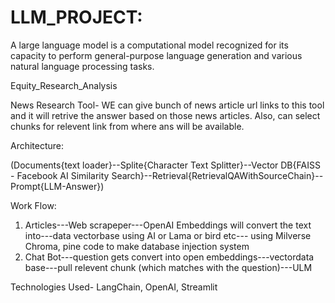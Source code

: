 # LLM_PROJECT:

A large language model is a computational model recognized for its capacity to perform general-purpose language generation and various natural language processing tasks.

Equity_Research_Analysis

News Research Tool- WE can give bunch of news article url links to this tool and it will retrive the answer based on those news articles. Also, can select chunks for relevent link from where ans will be available.

Architecture:

(Documents{text loader}--Splite{Character Text Splitter}--Vector DB{FAISS - Facebook AI Similarity Search}--Retrieval{RetrievalQAWithSourceChain}--Prompt{LLM-Answer})

Work Flow:

1) Articles---Web scrapeper---OpenAI Embeddings will convert the text into---data vectorbase using AI or Lama or bird etc--- using Milverse Chroma, pine code to make database injection system
2) Chat Bot---question gets convert into open embeddings---vectordata base---pull relevent chunk (which matches with the question)---ULM

Technologies Used- LangChain, OpenAI, Streamlit
